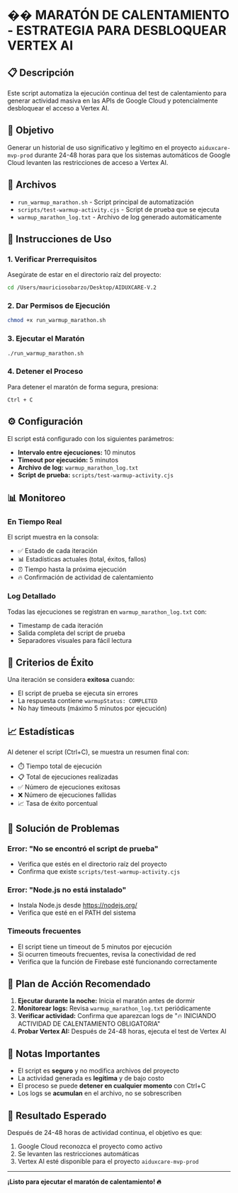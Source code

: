 # �� MARATÓN DE CALENTAMIENTO - ESTRATEGIA PARA DESBLOQUEAR VERTEX AI

## 📋 Descripción

Este script automatiza la ejecución continua del test de calentamiento para generar actividad masiva en las APIs de Google Cloud y potencialmente desbloquear el acceso a Vertex AI.

## 🎯 Objetivo

Generar un historial de uso significativo y legítimo en el proyecto `aiduxcare-mvp-prod` durante 24-48 horas para que los sistemas automáticos de Google Cloud levanten las restricciones de acceso a Vertex AI.

## 📁 Archivos

- `run_warmup_marathon.sh` - Script principal de automatización
- `scripts/test-warmup-activity.cjs` - Script de prueba que se ejecuta
- `warmup_marathon_log.txt` - Archivo de log generado automáticamente

## 🚀 Instrucciones de Uso

### 1. Verificar Prerrequisitos

Asegúrate de estar en el directorio raíz del proyecto:
```bash
cd /Users/mauriciosobarzo/Desktop/AIDUXCARE-V.2
```

### 2. Dar Permisos de Ejecución

```bash
chmod +x run_warmup_marathon.sh
```

### 3. Ejecutar el Maratón

```bash
./run_warmup_marathon.sh
```

### 4. Detener el Proceso

Para detener el maratón de forma segura, presiona:
```
Ctrl + C
```

## ⚙️ Configuración

El script está configurado con los siguientes parámetros:

- **Intervalo entre ejecuciones:** 10 minutos
- **Timeout por ejecución:** 5 minutos
- **Archivo de log:** `warmup_marathon_log.txt`
- **Script de prueba:** `scripts/test-warmup-activity.cjs`

## 📊 Monitoreo

### En Tiempo Real
El script muestra en la consola:
- ✅ Estado de cada iteración
- 📊 Estadísticas actuales (total, éxitos, fallos)
- ⏰ Tiempo hasta la próxima ejecución
- 🔥 Confirmación de actividad de calentamiento

### Log Detallado
Todas las ejecuciones se registran en `warmup_marathon_log.txt` con:
- Timestamp de cada iteración
- Salida completa del script de prueba
- Separadores visuales para fácil lectura

## 🎯 Criterios de Éxito

Una iteración se considera **exitosa** cuando:
- El script de prueba se ejecuta sin errores
- La respuesta contiene `warmupStatus: COMPLETED`
- No hay timeouts (máximo 5 minutos por ejecución)

## 📈 Estadísticas

Al detener el script (Ctrl+C), se muestra un resumen final con:
- ⏱️ Tiempo total de ejecución
- 📋 Total de ejecuciones realizadas
- ✅ Número de ejecuciones exitosas
- ❌ Número de ejecuciones fallidas
- 📈 Tasa de éxito porcentual

## 🔧 Solución de Problemas

### Error: "No se encontró el script de prueba"
- Verifica que estés en el directorio raíz del proyecto
- Confirma que existe `scripts/test-warmup-activity.cjs`

### Error: "Node.js no está instalado"
- Instala Node.js desde https://nodejs.org/
- Verifica que esté en el PATH del sistema

### Timeouts frecuentes
- El script tiene un timeout de 5 minutos por ejecución
- Si ocurren timeouts frecuentes, revisa la conectividad de red
- Verifica que la función de Firebase esté funcionando correctamente

## 🎯 Plan de Acción Recomendado

1. **Ejecutar durante la noche:** Inicia el maratón antes de dormir
2. **Monitorear logs:** Revisa `warmup_marathon_log.txt` periódicamente
3. **Verificar actividad:** Confirma que aparezcan logs de "🔥 INICIANDO ACTIVIDAD DE CALENTAMIENTO OBLIGATORIA"
4. **Probar Vertex AI:** Después de 24-48 horas, ejecuta el test de Vertex AI

## 📝 Notas Importantes

- El script es **seguro** y no modifica archivos del proyecto
- La actividad generada es **legítima** y de bajo costo
- El proceso se puede **detener en cualquier momento** con Ctrl+C
- Los logs se **acumulan** en el archivo, no se sobrescriben

## 🎉 Resultado Esperado

Después de 24-48 horas de actividad continua, el objetivo es que:
1. Google Cloud reconozca el proyecto como activo
2. Se levanten las restricciones automáticas
3. Vertex AI esté disponible para el proyecto `aiduxcare-mvp-prod`

---

**¡Listo para ejecutar el maratón de calentamiento! 🔥**
